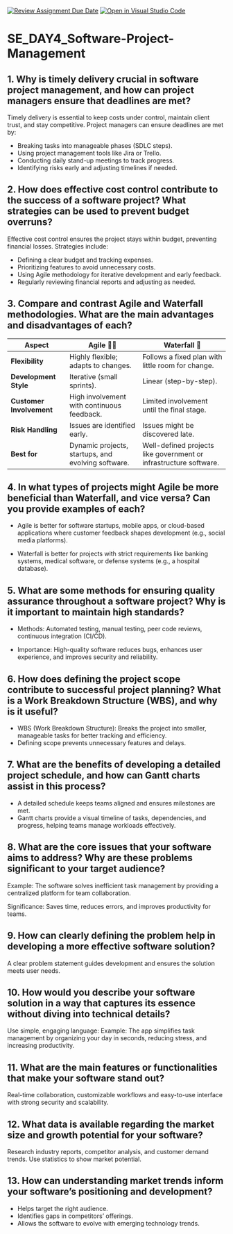 [![Review Assignment Due Date](https://classroom.github.com/assets/deadline-readme-button-22041afd0340ce965d47ae6ef1cefeee28c7c493a6346c4f15d667ab976d596c.svg)](https://classroom.github.com/a/9pw6JKcu)
[![Open in Visual Studio Code](https://classroom.github.com/assets/open-in-vscode-2e0aaae1b6195c2367325f4f02e2d04e9abb55f0b24a779b69b11b9e10269abc.svg)](https://classroom.github.com/online_ide?assignment_repo_id=18415917&assignment_repo_type=AssignmentRepo)
# SE_DAY4_Software-Project-Management

## 1. Why is timely delivery crucial in software project management, and how can project managers ensure that deadlines are met?

Timely delivery is essential to keep costs under control, maintain client trust, and stay competitive. Project managers can ensure deadlines are met by:
* Breaking tasks into manageable phases (SDLC steps).
* Using project management tools like Jira or Trello.
* Conducting daily stand-up meetings to track progress.
* Identifying risks early and adjusting timelines if needed.

## 2. How does effective cost control contribute to the success of a software project? What strategies can be used to prevent budget overruns?

Effective cost control ensures the project stays within budget, preventing financial losses. Strategies include:
* Defining a clear budget and tracking expenses.
* Prioritizing features to avoid unnecessary costs.
* Using Agile methodology for iterative development and early feedback.
* Regularly reviewing financial reports and adjusting as needed.

## 3. Compare and contrast Agile and Waterfall methodologies. What are the main advantages and disadvantages of each?

| **Aspect**            | **Agile 🏃‍♂️**                                      | **Waterfall 🌊**                                   |
|----------------------|-------------------------------------------------|--------------------------------------------------|
| **Flexibility**      | Highly flexible; adapts to changes.              | Follows a fixed plan with little room for change. |
| **Development Style** | Iterative (small sprints).                       | Linear (step-by-step).                           |
| **Customer Involvement** | High involvement with continuous feedback.     | Limited involvement until the final stage.       |
| **Risk Handling**    | Issues are identified early.                      | Issues might be discovered late.                 |
| **Best for**        | Dynamic projects, startups, and evolving software. | Well-defined projects like government or infrastructure software. |


## 4. In what types of projects might Agile be more beneficial than Waterfall, and vice versa? Can you provide examples of each?

* Agile is better for software startups, mobile apps, or cloud-based applications where customer feedback shapes development (e.g., social media platforms).

* Waterfall is better for projects with strict requirements like banking systems, medical software, or defense systems (e.g., a hospital database).

## 5. What are some methods for ensuring quality assurance throughout a software project? Why is it important to maintain high standards?

* Methods: Automated testing, manual testing, peer code reviews, continuous integration (CI/CD).

* Importance: High-quality software reduces bugs, enhances user experience, and improves security and reliability.

## 6. How does defining the project scope contribute to successful project planning? What is a Work Breakdown Structure (WBS), and why is it useful?

* WBS (Work Breakdown Structure): Breaks the project into smaller, manageable tasks for better tracking and efficiency.
* Defining scope prevents unnecessary features and delays.

## 7. What are the benefits of developing a detailed project schedule, and how can Gantt charts assist in this process?

* A detailed schedule keeps teams aligned and ensures milestones are met.
* Gantt charts provide a visual timeline of tasks, dependencies, and progress, helping teams manage workloads effectively.

## 8. What are the core issues that your software aims to address? Why are these problems significant to your target audience?

Example: The software solves inefficient task management by providing a centralized platform for team collaboration.

Significance: Saves time, reduces errors, and improves productivity for teams.

## 9. How can clearly defining the problem help in developing a more effective software solution?

A clear problem statement guides development and ensures the solution meets user needs.

## 10. How would you describe your software solution in a way that captures its essence without diving into technical details?

Use simple, engaging language:
Example: The app simplifies task management by organizing your day in seconds, reducing stress, and increasing productivity.

## 11. What are the main features or functionalities that make your software stand out?

Real-time collaboration, customizable workflows and easy-to-use interface with strong security and scalability.

## 12. What data is available regarding the market size and growth potential for your software?

Research industry reports, competitor analysis, and customer demand trends. Use statistics to show market potential.

## 13. How can understanding market trends inform your software’s positioning and development?

* Helps target the right audience.
* Identifies gaps in competitors’ offerings.
* Allows the software to evolve with emerging technology trends.